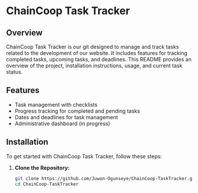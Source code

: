 # ChainCoop Task Tracker

## Overview

ChainCoop Task Tracker is our git designed to manage and track tasks related to the development of our website. It includes features for tracking completed tasks, upcoming tasks, and deadlines. This README provides an overview of the project, installation instructions, usage, and current task status.

## Features

- Task management with checklists
- Progress tracking for completed and pending tasks
- Dates and deadlines for task management
- Administrative dashboard (in progress)

## Installation

To get started with ChainCoop Task Tracker, follow these steps:

1. **Clone the Repository:**
   ```bash
   git clone https://github.com/Juwon-Ogunseye/ChainCoop-TaskTracker.git
   cd ChainCoop-TaskTracker
